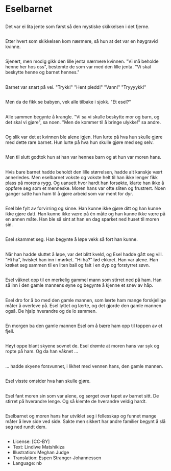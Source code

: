 # Eselbarnet

##
Det var ei lita jente som først så den mystiske skikkelsen i det fjerne.

##
Etter hvert som skikkelsen kom nærmere, så hun at det var en høygravid kvinne.

##
Sjenert, men modig gikk den lille jenta nærmere kvinnen. "Vi må beholde henne her hos oss", bestemte de som var med den lille jenta. "Vi skal beskytte henne og barnet hennes."

##
Barnet var snart på vei. "Trykk!" "Hent pledd!" "Vann!" "Tryyyykk!"

##
Men da de fikk se babyen, vek alle tilbake i sjokk. "Et esel?"

##
Alle sammen begynte å krangle. "Vi sa vi skulle beskytte mor og barn, og det skal vi gjøre", sa noen. "Men de kommer til å bringe ulykke!" sa andre.

##
Og slik var det at kvinnen ble alene igjen. Hun lurte på hva hun skulle gjøre med dette rare barnet. Hun lurte på hva hun skulle gjøre med seg selv.

##
Men til slutt godtok hun at han var hennes barn og at hun var moren hans.

##
Hvis bare barnet hadde beholdt den lille størrelsen, hadde alt kanskje vært annerledes. Men eselbarnet vokste og vokste helt til han ikke lenger fikk plass på morens rygg. Og uansett hvor hardt han forsøkte, klarte han ikke å oppføre seg som et menneske. Moren hans var ofte sliten og frustrert. Noen ganger satte hun ham til å gjøre arbeid som var ment for dyr.

##
Esel ble fylt av forvirring og sinne. Han kunne ikke gjøre ditt og han kunne ikke gjøre datt. Han kunne ikke være på én måte og han kunne ikke være på en annen måte. Han ble så sint at han en dag sparket ned huset til moren sin.

##
Esel skammet seg. Han begynte å løpe vekk så fort han kunne.

##
Når han hadde sluttet å løpe, var det blitt kveld, og Esel hadde gått seg vill. "Hi ha", hvisket han inn i mørket. "Hi ha?" lød ekkoet. Han var alene. Han krøket seg sammen til en liten ball og falt i en dyp og forstyrret søvn.

##
Esel våknet opp til en merkelig gammel mann som stirret ned på ham. Han så inn i den gamle mannens øyne og begynte å kjenne et snev av håp.

##
Esel dro for å bo med den gamle mannen, som lærte ham mange forskjellige måter å overleve på. Esel lyttet og lærte, og det gjorde den gamle mannen også. De hjalp hverandre og de lo sammen.

##
En morgen ba den gamle mannen Esel om å bære ham opp til toppen av et fjell.

##
Høyt oppe blant skyene sovnet de. Esel drømte at moren hans var syk og ropte på ham. Og da han våknet …

##
… hadde skyene forsvunnet, i likhet med vennen hans, den gamle mannen.

##
Esel visste omsider hva han skulle gjøre.

##
Esel fant moren sin som var alene, og sørget over tapet av barnet sitt. De stirret på hverandre lenge. Og så klemte de hverandre veldig hardt.

##
Eselbarnet og moren hans har utviklet seg i fellesskap og funnet mange måter å leve side ved side. Sakte men sikkert har andre familier begynt å slå seg ned rundt dem.

##
* License: [CC-BY]
* Text: Lindiwe Matshikiza
* Illustration: Meghan Judge
* Translation: Espen Stranger-Johannessen
* Language: nb
